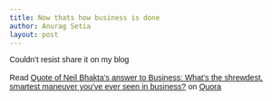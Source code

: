 ```yaml
---
title: Now thats how business is done
author: Anurag Setia
layout: post
---
```

<div dir="ltr" style="text-align:left;">
  <span style="font-family:Verdana, sans-serif;">Couldn&#8217;t resist share it on my blog</span><br /><span style="font-family:Verdana, sans-serif;"><br /></span><span><span style="font-family:Verdana, sans-serif;">Read <a href="http://www.quora.com/Business/Whats-the-shrewdest-smartest-maneuver-youve-ever-seen-in-business/answer/Neil-Bhakta/quote/493928">Quote of Neil Bhakta&#8217;s answer to Business: What&#8217;s the shrewdest, smartest maneuver you&#8217;ve ever seen in business?</a> on <a href="http://www.quora.com/">Quora</a></span></span>
</div>